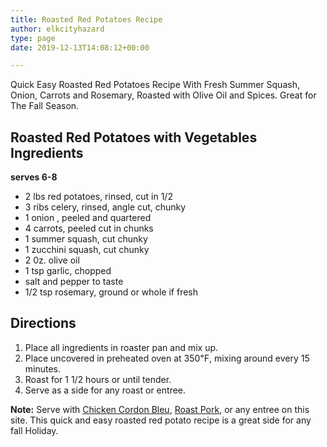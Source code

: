 ```yaml
---
title: Roasted Red Potatoes Recipe
author: elkcityhazard
type: page
date: 2019-12-13T14:08:12+00:00

---
```

Quick Easy Roasted Red Potatoes Recipe With Fresh Summer Squash, Onion, Carrots and Rosemary, Roasted with Olive Oil and Spices. Great for The Fall Season.

## Roasted Red Potatoes with Vegetables Ingredients

**serves 6-8**

  * 2 lbs red potatoes, rinsed, cut in 1/2
  * 3 ribs celery, rinsed, angle cut, chunky
  * 1 onion , peeled and quartered
  * 4 carrots, peeled cut in chunks
  * 1 summer squash, cut chunky
  * 1 zucchini squash, cut chunky
  * 2 0z. olive oil
  * 1 tsp garlic, chopped
  * salt and pepper to taste
  * 1/2 tsp rosemary, ground or whole if fresh

## Directions

  1. Place all ingredients in roaster pan and mix up. 
  2. Place uncovered in preheated oven at 350&#8457;, mixing around every 15 minutes.
  3. Roast for 1 1/2 hours or until tender. 
  4. Serve as a side for any roast or entree.

**Note:** Serve with <a href="/wordpress/recipes-for-special-occasions-and-events/easy-chicken-cordon-bleu/" rel="noopener noreferrer" target="_blank">Chicken Cordon Bleu</a>, <a href="/wordpress/chef-franks-seasoning-recipes/pork-roast-with-michigan-apples/" rel="noopener noreferrer" target="_blank">Roast Pork</a>, or any entree on this site. This quick and easy roasted red potato recipe is a great side for any fall Holiday.